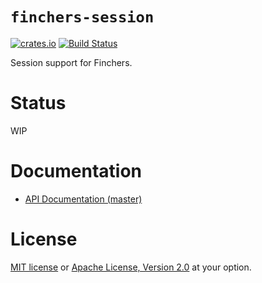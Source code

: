 # `finchers-session`

[![crates.io](https://img.shields.io/crates/v/finchers-session.svg)](https://crates.io/crates/finchers-session)
[![Build Status](https://travis-ci.org/finchers-rs/finchers-session.svg?branch=master)](https://travis-ci.org/finchers-rs/finchers-session)

Session support for Finchers.

# Status
WIP

# Documentation
* [API Documentation (master)](https://finchers-rs.github.io/finchers-session)

# License
[MIT license](LICENSE-MIT) or [Apache License, Version 2.0](LICENSE-APACHE) at your option.
